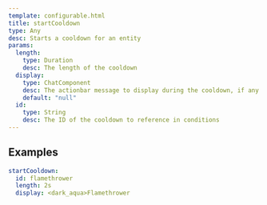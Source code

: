 ```yaml
---
template: configurable.html
title: startCooldown
type: Any
desc: Starts a cooldown for an entity
params:
  length:
    type: Duration
    desc: The length of the cooldown
  display:
    type: ChatComponent
    desc: The actionbar message to display during the cooldown, if any
    default: "null"
  id:
    type: String
    desc: The ID of the cooldown to reference in conditions
---
```


## Examples

```yaml
startCooldown:
  id: flamethrower
  length: 2s
  display: <dark_aqua>Flamethrower
```
